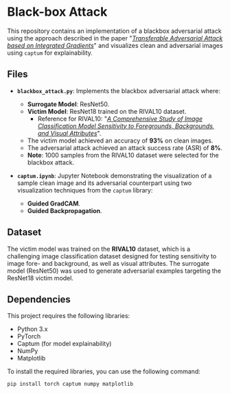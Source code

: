 # Black-box Attack

This repository contains an implementation of a blackbox adversarial attack using the approach described in the paper "[*Transferable Adversarial Attack based on Integrated Gradients*](https://arxiv.org/abs/2205.13152)" and visualizes clean and adversarial images using `captum` for explainability.

## Files

- **`blackbox_attack.py`**: Implements the blackbox adversarial attack where:
  - **Surrogate Model**: ResNet50.
  - **Victim Model**: ResNet18 trained on the RIVAL10 dataset. 
    - Reference for RIVAL10: "[*A Comprehensive Study of Image Classification Model Sensitivity to Foregrounds, Backgrounds, and Visual Attributes*](https://arxiv.org/abs/2201.10766)".
  - The victim model achieved an accuracy of **93%** on clean images.
  - The adversarial attack achieved an attack success rate (ASR) of **8%**.
  - **Note**: 1000 samples from the RIVAL10 dataset were selected for the blackbox attack.

- **`captum.ipynb`**: Jupyter Notebook demonstrating the visualization of a sample clean image and its adversarial counterpart using two visualization techniques from the `captum` library:
  - **Guided GradCAM**.
  - **Guided Backpropagation**.

## Dataset

The victim model was trained on the **RIVAL10** dataset, which is a challenging image classification dataset designed for testing sensitivity to image fore- and background, as well as visual attributes. The surrogate model (ResNet50) was used to generate adversarial examples targeting the ResNet18 victim model.

## Dependencies

This project requires the following libraries:
- Python 3.x
- PyTorch
- Captum (for model explainability)
- NumPy
- Matplotlib

To install the required libraries, you can use the following command:

```bash
pip install torch captum numpy matplotlib 
